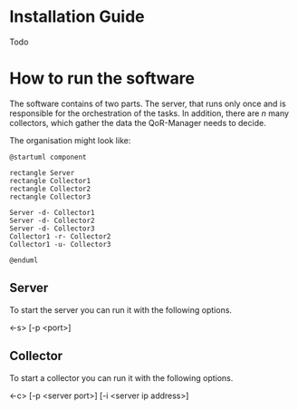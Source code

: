 # Installation Guide
Todo

# How to run the software
The software contains of two parts. The server, that runs only once and is responsible for the orchestration of the tasks. In addition, there are $`n`$ many collectors, which gather the data the QoR-Manager needs to decide. 

The organisation might look like:
```plantuml
@startuml component

rectangle Server
rectangle Collector1
rectangle Collector2
rectangle Collector3
  
Server -d- Collector1
Server -d- Collector2
Server -d- Collector3
Collector1 -r- Collector2
Collector1 -u- Collector3
  
@enduml
```

## Server
To start the server you can run it with the following options.

<-s> [-p &lt;port&gt;]

## Collector
To start a collector you can run it with the following options.

<-c> [-p &lt;server port&gt;] [-i &lt;server ip address&gt;]
